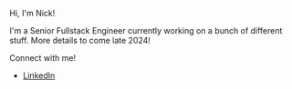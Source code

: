 Hi, I'm Nick!

I'm a Senior Fullstack Engineer currently working on a bunch of different stuff. More details to come late 2024!

Connect with me!
- [LinkedIn](https://www.linkedin.com/in/nick-rawls/)

<!---
NickRawls/NickRawls is a ✨ special ✨ repository because its `README.md` (this file) appears on your GitHub profile.
You can click the Preview link to take a look at your changes.
--->
